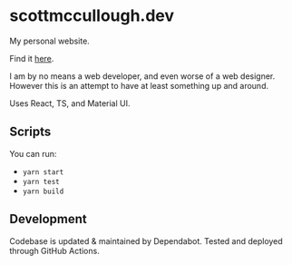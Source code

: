 # scottmccullough.dev

My personal website.

Find it [here](scottmccullough.dev).

I am by no means a web developer, and even worse of a web designer. However this is an attempt to have at least something up and around.

Uses React, TS, and Material UI.

## Scripts

You can run:

- `yarn start`
- `yarn test`
- `yarn build`

## Development

Codebase is updated & maintained by Dependabot. Tested and deployed through GitHub Actions.
